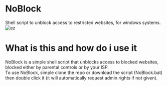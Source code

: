 # NoBlock
Shell script to unblock access to restricted websites, for windows systems.
![ez](https://external-content.duckduckgo.com/iu/?u=https%3A%2F%2Fcdn4.iconfinder.com%2Fdata%2Ficons%2Fprohibited-red-signs%2F122%2FProhibition_sign_069-512.png&f=1&nofb=1)

# What is this and how do i use it
NoBlock is a simple shell script that unblocks access to blocked websites, blocked either by parental controls or by your ISP. <br>
To use NoBlock, simple clone the repo or download the script (NoBlock.bat) then double click it (it will automatically request admin rights if not given).
